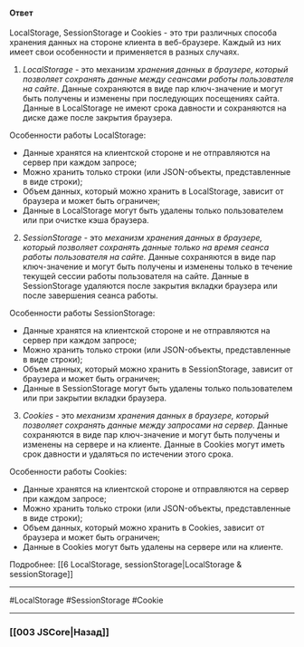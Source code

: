 #### Ответ

LocalStorage, SessionStorage и Cookies - это три различных способа хранения данных на стороне клиента в веб-браузере. Каждый из них имеет свои особенности и применяется в разных случаях.

1. *LocalStorage* - это механизм *хранения данных в браузере, который позволяет сохранять данные между сеансами работы пользователя на сайте*. Данные сохраняются в виде пар ключ-значение и могут быть получены и изменены при последующих посещениях сайта. Данные в LocalStorage не имеют срока давности и сохраняются на диске даже после закрытия браузера.

Особенности работы LocalStorage:
- Данные хранятся на клиентской стороне и не отправляются на сервер при каждом запросе;
- Можно хранить только строки (или JSON-объекты, представленные в виде строки);
- Объем данных, который можно хранить в LocalStorage, зависит от браузера и может быть ограничен;
- Данные в LocalStorage могут быть удалены только пользователем или при очистке кэша браузера.

2. *SessionStorage* - это *механизм хранения данных в браузере, который позволяет сохранять данные только на время сеанса работы пользователя на сайте.* Данные сохраняются в виде пар ключ-значение и могут быть получены и изменены только в течение текущей сессии работы пользователя на сайте. Данные в SessionStorage удаляются после закрытия вкладки браузера или после завершения сеанса работы.

Особенности работы SessionStorage:
- Данные хранятся на клиентской стороне и не отправляются на сервер при каждом запросе;
- Можно хранить только строки (или JSON-объекты, представленные в виде строки);
- Объем данных, который можно хранить в SessionStorage, зависит от браузера и может быть ограничен;
- Данные в SessionStorage могут быть удалены только пользователем или при закрытии вкладки браузера.

3. *Cookies* - это *механизм хранения данных в браузере, который позволяет сохранять данные между запросами на сервер.* Данные сохраняются в виде пар ключ-значение и могут быть получены и изменены на сервере и на клиенте. Данные в Cookies могут иметь срок давности и удаляться по истечении этого срока.

Особенности работы Cookies:
- Данные хранятся на клиентской стороне и отправляются на сервер при каждом запросе;
- Можно хранить только строки (или JSON-объекты, представленные в виде строки);
- Объем данных, который можно хранить в Cookies, зависит от браузера и может быть ограничен;
- Данные в Cookies могут быть удалены на сервере или на клиенте.

Подробнее: [[6 LocalStorage, sessionStorage|LocalStorage & sessionStorage]]

___
 #LocalStorage #SessionStorage #Cookie

___

### [[003 JSCore|Назад]]